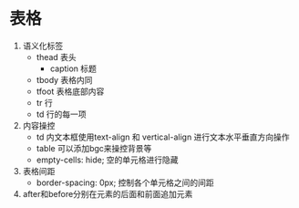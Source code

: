 # 表格
1. 语义化标签
    - thead 表头
        - caption 标题
    - tbody 表格内同
    - tfoot 表格底部内容
    - tr 行
    - td 行的每一项
2. 内容操控
    - td 内文本框使用text-align 和 vertical-align 进行文本水平垂直方向操作
    - table 可以添加bgc来操控背景等
    - empty-cells: hide; 空的单元格进行隐藏
3. 表格间距
    - border-spacing: 0px; 控制各个单元格之间的间距
4. after和before分别在元素的后面和前面追加元素